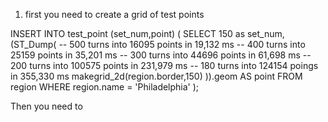 1.  first you need to create a grid of test points

INSERT INTO test_point (set_num,point) (
  SELECT 
  150 as set_num,
  (ST_Dump(
    -- 500 turns into  16095 points  in  19,132 ms
    -- 400 turns into  25159 points  in  35,201 ms
    -- 300 turns into  44696 points  in  61,698 ms
    -- 200 turns into 100575 points  in 231,979 ms
    -- 180 turns into 124154 poings  in 355,330 ms
    makegrid_2d(region.border,150)
  )).geom AS point FROM region WHERE region.name = 'Philadelphia'
);

Then you need to 